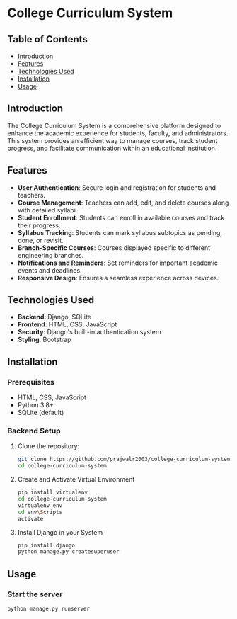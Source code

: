 # College Curriculum System

## Table of Contents
- [Introduction](#introduction)
- [Features](#features)
- [Technologies Used](#technologies-used)
- [Installation](#installation)
- [Usage](#usage)

## Introduction
The College Curriculum System is a comprehensive platform designed to enhance the academic experience for students, faculty, and administrators. This system provides an efficient way to manage courses, track student progress, and facilitate communication within an educational institution.

## Features
- **User Authentication**: Secure login and registration for students and teachers.
- **Course Management**: Teachers can add, edit, and delete courses along with detailed syllabi.
- **Student Enrollment**: Students can enroll in available courses and track their progress.
- **Syllabus Tracking**: Students can mark syllabus subtopics as pending, done, or revisit.
- **Branch-Specific Courses**: Courses displayed specific to different engineering branches.
- **Notifications and Reminders**: Set reminders for important academic events and deadlines.
- **Responsive Design**: Ensures a seamless experience across devices.

## Technologies Used
- **Backend**: Django, SQLite
- **Frontend**: HTML, CSS, JavaScript
- **Security**: Django's built-in authentication system
- **Styling**: Bootstrap

## Installation

### Prerequisites
- HTML, CSS, JavaScript
- Python 3.8+
- SQLite (default)

### Backend Setup
1. Clone the repository:
   ```bash
   git clone https://github.com/prajwalr2003/college-curriculum-system.git
   cd college-curriculum-system
2. Create and Activate Virtual Environment
   ```bash
   pip install virtualenv
   cd college-curriculum-system
   virtualenv env
   cd env\Scripts
   activate
3. Install Django in your System
   ```bash
   pip install django
   python manage.py createsuperuser

## Usage
### Start the server
```bash
python manage.py runserver
